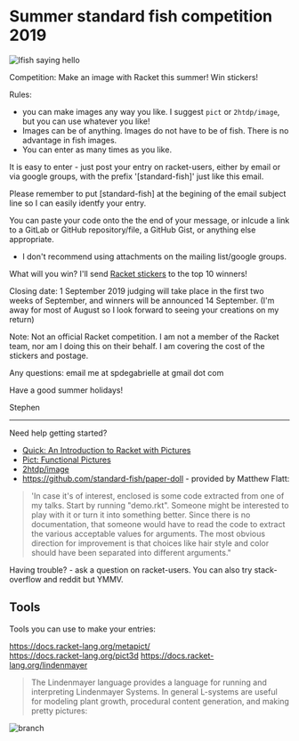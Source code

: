 # Summer standard fish competition 2019

![Ifish saying hello](https://docs.racket-lang.org/pict/pict_151.png)

Competition: Make an image with Racket this summer! Win stickers! 

Rules: 
* you can make images any way you like. I suggest `pict` or `2htdp/image`, but you can use whatever you like!
* Images can be of anything.  Images do not have to be of fish. There is no advantage in fish images.
* You can enter as many times as you like.

It is easy to enter - just post your entry on racket-users, either by email or via google groups, with the prefix '[standard-fish]' just like this email. 

Please remember to put [standard-fish] at the begining of the email subject line so I can easily identfy your entry.

You can paste your code onto the the end of your message, or inlcude a link to a GitLab or GitHub repository/file,  a GitHub Gist, or anything else appropriate.
- I don't recommend using attachments on the mailing list/google groups.

What will you win? I'll send [Racket stickers](https://devswag.com/products/racket) to the top 10 winners! 

Closing date: 1 September 2019 judging will take place in the first two weeks of September, and winners will be announced 14 September. (I'm away for most of August so I look forward to seeing your creations on my return)

Note: Not an official Racket competition. I am not a member of the Racket team, nor am I doing this on their behalf. I am covering the cost of the stickers and postage.

Any questions: email me at spdegabrielle at gmail dot com

Have a good summer holidays!

Stephen

---

Need help getting started?  
* [Quick: An Introduction to Racket with Pictures](https://docs.racket-lang.org/quick/) 
* [Pict: Functional Pictures](https://docs.racket-lang.org/pict/)
* [2htdp/image](https://docs.racket-lang.org/teachpack/2htdpimage.html)
* <https://github.com/standard-fish/paper-doll> - provided by Matthew Flatt:
> 'In case it's of interest, enclosed is some code extracted from one of my talks. Start by running "demo.rkt". Someone might be interested to play with it or turn it into something better. Since there is no documentation, that someone would have to read the code to extract the various acceptable values for arguments. The most obvious direction for improvement is that choices like hair style and color should have been separated into different arguments."

Having trouble? - ask a question on racket-users. You can also try stack-overflow and reddit but YMMV.

## Tools

Tools you can use to make your entries: 

https://docs.racket-lang.org/metapict/  
https://docs.racket-lang.org/pict3d 
https://docs.racket-lang.org/lindenmayer

> The Lindenmayer language provides a language for running and interpreting Lindenmayer Systems. In general L-systems are useful for modeling plant growth, procedural content generation, and making pretty pictures:

![branch](https://docs.racket-lang.org/lindenmayer/pict.png)

